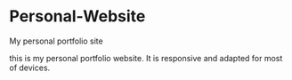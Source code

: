 # Personal-Website
My personal portfolio site

this is my personal portfolio website. It is responsive and adapted for most of devices.
